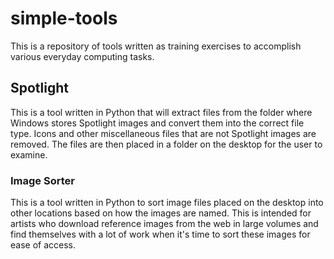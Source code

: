 # simple-tools
This is a repository of tools written as training exercises to accomplish various everyday computing tasks.

## Spotlight
This is a tool written in Python that will extract files from the folder where Windows stores Spotlight images and convert them into the correct file type. Icons and other miscellaneous files that are not Spotlight images are removed. The files are then placed in a folder on the desktop for the user to examine.

### Image Sorter
This is a tool written in Python to sort image files placed on the desktop into other locations based on how the images are named. This is intended for artists who download reference images from the web in large volumes and find themselves with a lot of work when it's time to sort these images for ease of access.
